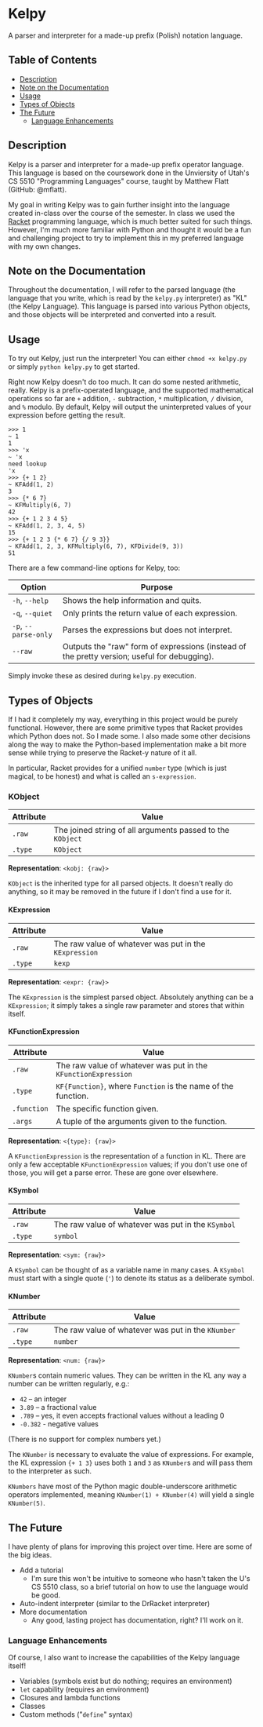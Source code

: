 # Kelpy

A parser and interpreter for a made-up prefix (Polish) notation language.

## Table of Contents

* [Description](#description)
* [Note on the Documentation](#note-on-the-documentation)
* [Usage](#usage)
* [Types of Objects](#types-of-objects)
* [The Future](#the-future)
    - [Language Enhancements](#language-enhancements)

## Description

Kelpy is a parser and interpreter for a made-up prefix operator language. This language is based on the coursework done in the Unviersity of Utah's CS 5510 "Programming Languages" course, taught by Matthew Flatt (GitHub: @mflatt).

My goal in writing Kelpy was to gain further insight into the language created in-class over the course of the semester. In class we used the [Racket](https://github.com/racket/racket) programming language, which is much better suited for such things. However, I'm much more familiar with Python and thought it would be a fun and challenging project to try to implement this in my preferred language with my own changes.

## Note on the Documentation

Throughout the documentation, I will refer to the parsed language (the language that you write, which is read by the `kelpy.py` interpreter) as "KL" (the Kelpy Language). This language is parsed into various Python objects, and those objects will be interpreted and converted into a result.

## Usage

To try out Kelpy, just run the interpreter! You can either `chmod +x kelpy.py` or simply `python kelpy.py` to get started.

Right now Kelpy doesn't do too much. It can do some nested arithmetic, really. Kelpy is a prefix-operated language, and the supported mathematical operations so far are `+` addition, `-` subtraction, `*` multiplication, `/` division, and `%` modulo. By default, Kelpy will output the uninterpreted values of your expression before getting the result.

```
>>> 1
~ 1
1
>>> 'x
~ 'x
need lookup
'x
>>> {+ 1 2}
~ KFAdd(1, 2)
3
>>> {* 6 7}
~ KFMultiply(6, 7)
42
>>> {+ 1 2 3 4 5}
~ KFAdd(1, 2, 3, 4, 5)
15
>>> {+ 1 2 3 {* 6 7} {/ 9 3}}
~ KFAdd(1, 2, 3, KFMultiply(6, 7), KFDivide(9, 3))
51
```

There are a few command-line options for Kelpy, too:

| Option                |Purpose                                            |
|-----------------------|---------------------------------------------------|
| `-h`, `--help`        | Shows the help information and quits.             |
| `-q`, `--quiet`       | Only prints the return value of each expression.  |
| `-p`, `--parse-only`  | Parses the expressions but does not interpret.    |
| `--raw`               | Outputs the "raw" form of expressions (instead of the pretty version; useful for debugging). |

Simply invoke these as desired during `kelpy.py` execution.

## Types of Objects

If I had it completely my way, everything in this project would be purely functional. However, there are some primitive types that Racket provides which Python does not. So I made some. I also made some other decisions along the way to make the Python-based implementation make a bit more sense while trying to preserve the Racket-y nature of it all.

In particular, Racket provides for a unified `number` type (which is just magical, to be honest) and what is called an `s-expression`.

### KObject

| Attribute | Value                                                         |
|-----------|---------------------------------------------------------------|
| `.raw`    | The joined string of all arguments passed to the `KObject`    |
| `.type`   | `KObject`                                                     |

**Representation**: `<kobj: {raw}>`

`KObject` is the inherited type for all parsed objects. It doesn't really do anything, so it may be removed in the future if I don't find a use for it.

#### KExpression

| Attribute | Value                                                         |
|-----------|---------------------------------------------------------------|
| `.raw`    | The raw value of whatever was put in the `KExpression`        |
| `.type`   | `kexp`                                                        |

**Representation**: `<expr: {raw}>`

The `KExpression` is the simplest parsed object. Absolutely anything can be a `KExpression`; it simply takes a single raw parameter and stores that within itself.

#### KFunctionExpression

| Attribute | Value                                                         |
|-----------|---------------------------------------------------------------|
| `.raw`    | The raw value of whatever was put in the `KFunctionExpression`|
| `.type`   | `KF{Function}`, where `Function` is the name of the function. |
| `.function` | The specific function given.                                |
| `.args`   | A tuple of the arguments given to the function.               |

**Representation**: `<{type}: {raw}>`

A `KFunctionExpression` is the representation of a function in KL. There are only a few acceptable `KFunctionExpression` values; if you don't use one of those, you will get a parse error. These are gone over elsewhere.

#### KSymbol

| Attribute | Value                                                         |
|-----------|---------------------------------------------------------------|
| `.raw`    | The raw value of whatever was put in the `KSymbol`            |
| `.type`   | `symbol`                                                      |

**Representation**: `<sym: {raw}>`

A `KSymbol` can be thought of as a variable name in many cases. A `KSymbol` must start with a single quote (`'`) to denote its status as a deliberate symbol.

#### KNumber

| Attribute | Value                                                         |
|-----------|---------------------------------------------------------------|
| `.raw`    | The raw value of whatever was put in the `KNumber`            |
| `.type`   | `number`                                                      |

**Representation**: `<num: {raw}>`

`KNumber`s contain numeric values. They can be written in the KL any way a number can be written regularly, e.g.:

* `42` – an integer
* `3.89` – a fractional value
* `.789` – yes, it even accepts fractional values without a leading 0
* `-0.382` - negative values

(There is no support for complex numbers yet.)

The `KNumber` is necessary to evaluate the value of expressions. For example, the KL expression `{+ 1 3}` uses both `1` and `3` as `KNumber`s and will pass them to the interpreter as such.

`KNumbers` have most of the Python magic double-underscore arithmetic operators implemented, meaning `KNumber(1) + KNumber(4)` will yield a single `KNumber(5)`.

## The Future

I have plenty of plans for improving this project over time. Here are some of the big ideas.

* Add a tutorial
    - I'm sure this won't be intuitive to someone who hasn't taken the U's CS 5510 class, so a brief tutorial on how to use the language would be good.
* Auto-indent interpreter (similar to the DrRacket interpreter)
* More documentation
    - Any good, lasting project has documentation, right? I'll work on it.

### Language Enhancements

Of course, I also want to increase the capabilities of the Kelpy language itself!

* Variables (symbols exist but do nothing; requires an environment)
* `let` capability (requires an environment)
* Closures and lambda functions
* Classes
* Custom methods ("`define`" syntax)
